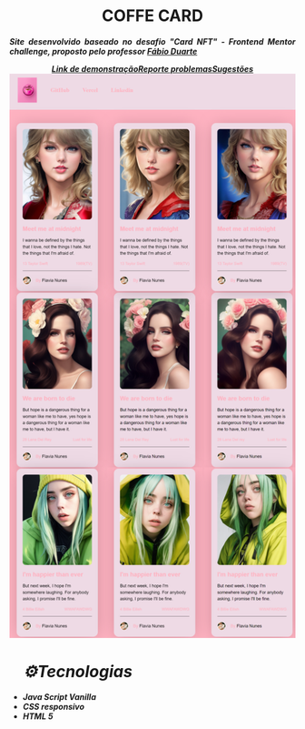 <h1 align="center">COFFE CARD</h1>


<h5 align="justify">Site desenvolvido baseado no desafio "Card NFT" - Frontend Mentor challenge, proposto pelo professor <a href="https://github.com/fabioivi/STAEM/commits?author=fabioivi">Fábio Duarte</a>


<p align="center"><a href="https://portifolio-psi-liart.vercel.app/">Link de demonstração</a><a href="https://github.com/bugFlavia/Portifolio/issues">Reporte problemas</a><a href="https://github.com/bugFlavia/Portifolio/pulls">Sugestões</a>

<img src="./img/readme.png"/>


<ul><h1>⚙️Tecnologias</h1>
<li>Java Script Vanilla</li>
<li>CSS responsivo</li>
<li>HTML 5</li>
</ul>

